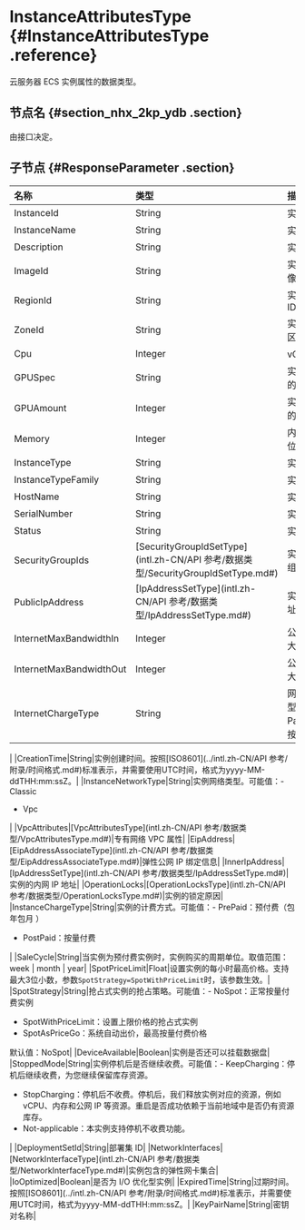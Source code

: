# InstanceAttributesType {#InstanceAttributesType .reference}

云服务器 ECS 实例属性的数据类型。

## 节点名 {#section_nhx_2kp_ydb .section}

由接口决定。

## 子节点 {#ResponseParameter .section}

|名称|类型|描述|
|:-|:-|:-|
|InstanceId|String|实例 ID|
|InstanceName|String|实例名称|
|Description|String|实例描述|
|ImageId|String|实例运行的镜像 ID|
|RegionId|String|实例所属地域 ID|
|ZoneId|String|实例所属可用区|
|Cpu|Integer|vCPU 核数|
|GPUSpec|String|实例规格附带的 GPU 类型|
|GPUAmount|Integer|实例规格附带的 GPU 数量|
|Memory|Integer|内存大小，单位 MiB|
|InstanceType|String|实例资源规格|
|InstanceTypeFamily|String|实例规格族|
|HostName|String|实例主机名|
|SerialNumber|String|实例序列号|
|Status|String|实例状态|
|SecurityGroupIds|[SecurityGroupIdSetType](intl.zh-CN/API 参考/数据类型/SecurityGroupIdSetType.md#)|实例所属安全组集合|
|PublicIpAddress|[IpAddressSetType](intl.zh-CN/API 参考/数据类型/IpAddressSetType.md#)|实例公网 IP 地址|
|InternetMaxBandwidthIn|Integer|公网入带宽最大值|
|InternetMaxBandwidthOut|Integer|公网出带宽最大值|
|InternetChargeType|String|网络计费类型。可能值：-   PayByTraffic：按流量计费

|
|CreationTime|String|实例创建时间。按照[ISO8601](../intl.zh-CN/API 参考/附录/时间格式.md#)标准表示，并需要使用UTC时间，格式为yyyy-MM-ddTHH:mm:ssZ。|
|InstanceNetworkType|String|实例网络类型。可能值：-   Classic
-   Vpc

|
|VpcAttributes|[VpcAttributesType](intl.zh-CN/API 参考/数据类型/VpcAttributesType.md#)|专有网络 VPC 属性|
|EipAddress|[EipAddressAssociateType](intl.zh-CN/API 参考/数据类型/EipAddressAssociateType.md#)|弹性公网 IP 绑定信息|
|InnerIpAddress|[IpAddressSetType](intl.zh-CN/API 参考/数据类型/IpAddressSetType.md#)|实例的内网 IP 地址|
|OperationLocks|[OperationLocksType](intl.zh-CN/API 参考/数据类型/OperationLocksType.md#)|实例的锁定原因|
|InstanceChargeType|String|实例的计费方式。可能值：-   PrePaid：预付费（包年包月 ）
-   PostPaid：按量付费

|
|SaleCycle|String|当实例为预付费实例时，实例购买的周期单位。取值范围：week | month | year|
|SpotPriceLimit|Float|设置实例的每小时最高价格。支持最大3位小数，参数`SpotStrategy=SpotWithPriceLimit`时，该参数生效。|
|SpotStrategy|String|抢占式实例的抢占策略。可能值：-   NoSpot：正常按量付费实例
-   SpotWithPriceLimit：设置上限价格的抢占式实例
-   SpotAsPriceGo：系统自动出价，最高按量付费价格

默认值：NoSpot|
|DeviceAvailable|Boolean|实例是否还可以挂载数据盘|
|StoppedMode|String|实例停机后是否继续收费。可能值：-   KeepCharging：停机后继续收费，为您继续保留库存资源。
-   StopCharging：停机后不收费。停机后，我们释放实例对应的资源，例如 vCPU、内存和公网 IP 等资源。重启是否成功依赖于当前地域中是否仍有资源库存。
-   Not-applicable：本实例支持停机不收费功能。

|
|DeploymentSetId|String|部署集 ID|
|NetworkInterfaces|[NetworkInterfaceType](intl.zh-CN/API 参考/数据类型/NetworkInterfaceType.md#)|实例包含的弹性网卡集合|
|IoOptimized|Boolean|是否为 I/O 优化型实例|
|ExpiredTime|String|过期时间。按照[ISO8601](../intl.zh-CN/API 参考/附录/时间格式.md#)标准表示，并需要使用UTC时间，格式为yyyy-MM-ddTHH:mm:ssZ。|
|KeyPairName|String|密钥对名称|

